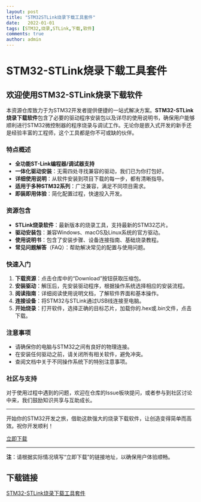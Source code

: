 ```yaml
---
layout: post
title: "STM32STLink烧录下载工具套件"
date:   2022-01-01
tags: [STM32,烧录,STLink,下载,软件]
comments: true
author: admin
---
```

# STM32-STLink烧录下载工具套件

## 欢迎使用STM32-STLink烧录下载软件

本资源仓库致力于为STM32开发者提供便捷的一站式解决方案。**STM32-STLink烧录下载软件**包含了必要的驱动程序安装包以及详尽的使用说明书，确保用户能够顺利进行STM32微控制器的程序烧录与调试工作。无论你是嵌入式开发的新手还是经验丰富的工程师，这个工具都是你不可或缺的伙伴。

### 特点概述

- **全功能ST-Link编程器/调试器支持**
- **一体化驱动安装**：无需四处寻找兼容的驱动，我们已为你打包好。
- **详细使用说明**：从软件安装到项目下载的每一步，都有清晰指导。
- **适用于多种STM32系列**：广泛兼容，满足不同项目需求。
- **即装即用体验**：简化配置过程，快速投入开发。

### 资源包含

- **STLink烧录软件**：最新版本的烧录工具，支持最新的STM32芯片。
- **驱动安装包**：兼容Windows、macOS及Linux系统的官方驱动。
- **使用说明书**：包含了安装步骤、设备连接指南、基础烧录教程。
- **常见问题解答**（FAQ）：帮助解决常见的配置与使用问题。

### 快速入门

1. **下载资源**：点击仓库中的“Download”按钮获取压缩包。
2. **安装驱动**：解压后，先安装驱动程序，根据操作系统选择相应的安装流程。
3. **阅读指南**：详细阅读使用说明文档，了解软件界面和基本操作。
4. **连接设备**：将STM32与STLink通过USB线连接至电脑。
5. **开始烧录**：打开软件，选择正确的目标芯片，加载你的.hex或.bin文件，点击下载。

### 注意事项

- 请确保你的电脑与STM32之间有良好的物理连接。
- 在安装任何驱动之前，请关闭所有相关软件，避免冲突。
- 查阅文档中关于不同操作系统下的特别注意事项。

### 社区与支持

对于使用过程中遇到的问题，欢迎在仓库的Issue板块提问，或者参与到社区讨论中来，我们鼓励知识共享与互助成长。

---

开始你的STM32开发之旅，借助这款强大的烧录下载软件，让创造变得简单而高效。祝你开发顺利！

[立即下载](#下载链接) <!--实际部署时需替换为具体链接-->

---

**注**：请根据实际情况填写“立即下载”的链接地址，以确保用户体验顺畅。

## 下载链接

[STM32-STLink烧录下载工具套件](https://pan.quark.cn/s/7cfb1d71fab9)